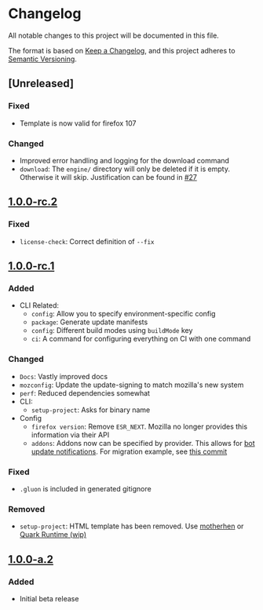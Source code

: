 # Changelog

All notable changes to this project will be documented in this file.

The format is based on [Keep a Changelog](https://keepachangelog.com/en/1.0.0/),
and this project adheres to [Semantic Versioning](https://semver.org/spec/v2.0.0.html).

## [Unreleased]

### Fixed

- Template is now valid for firefox 107

### Changed

- Improved error handling and logging for the download command
- `download`: The `engine/` directory will only be deleted if it is empty. Otherwise it will skip. Justification can be found in [#27](https://github.com/pulse-browser/gluon/issues/27)

## [1.0.0-rc.2]

### Fixed

- `license-check`: Correct definition of `--fix`

## [1.0.0-rc.1]

### Added

- CLI Related:
  - `config`: Allow you to specify environment-specific config
  - `package`: Generate update manifests
  - `config`: Different build modes using `buildMode` key
  - `ci`: A command for configuring everything on CI with one command

### Changed

- `Docs`: Vastly improved docs
- `mozconfig`: Update the update-signing to match mozilla's new system
- `perf`: Reduced dependencies somewhat
- CLI:
  - `setup-project`: Asks for binary name
- Config
  - `firefox version`: Remove `ESR_NEXT`. Mozilla no longer provides this information via their API
  - `addons`: Addons now can be specified by provider. This allows for [bot update notifications](https://github.com/pulse-browser/update-bot). For migration example, see [this commit](https://github.com/pulse-browser/browser/commit/2ca3b2606299ef03e2adbcf43974bbe6ec8c2eea)

### Fixed

- `.gluon` is included in generated gitignore

### Removed

- `setup-project`: HTML template has been removed. Use [motherhen](https://github.com/ajvincent/motherhen) or [Quark Runtime (wip)](https://github.com/quark-platform/runtime)

## [1.0.0-a.2]

### Added

- Initial beta release

[1.0.0-rc.2]: https://github.com/pulse-browser/gluon/compare/v1.0.0-rc.1...v1.0.0-rc.2
[1.0.0-rc.1]: https://github.com/pulse-browser/gluon/compare/v1.0.0-a.2...v1.0.0-rc.1
[1.0.0-a.2]: https://github.com/pulse-browser/gluon/compare/v1.0.0-a.1...v1.0.0-a.2
